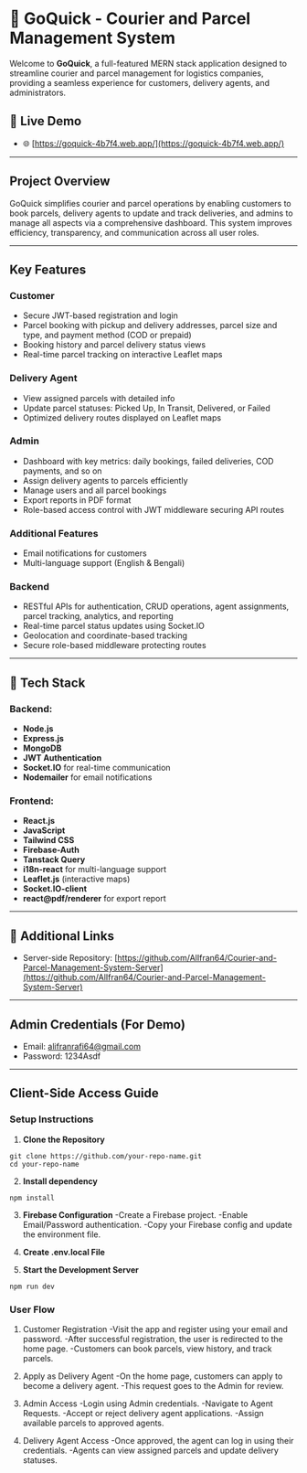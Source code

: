 # 🚀 GoQuick - Courier and Parcel Management System

Welcome to **GoQuick**, a full-featured MERN stack application designed to streamline courier and parcel management for logistics companies, providing a seamless experience for customers, delivery agents, and administrators.

## 🔗 Live Demo
- 🌐 [https://goquick-4b7f4.web.app/](https://goquick-4b7f4.web.app/)

---

## Project Overview

GoQuick simplifies courier and parcel operations by enabling customers to book parcels, delivery agents to update and track deliveries, and admins to manage all aspects via a comprehensive dashboard. This system improves efficiency, transparency, and communication across all user roles.

---

## Key Features

### Customer
- Secure JWT-based registration and login
- Parcel booking with pickup and delivery addresses, parcel size and type, and payment method (COD or prepaid)
- Booking history and parcel delivery status views
- Real-time parcel tracking on interactive Leaflet maps

### Delivery Agent
- View assigned parcels with detailed info
- Update parcel statuses: Picked Up, In Transit, Delivered, or Failed
- Optimized delivery routes displayed on Leaflet maps

### Admin
- Dashboard with key metrics: daily bookings, failed deliveries, COD payments, and so on
- Assign delivery agents to parcels efficiently
- Manage users and all parcel bookings
- Export reports in PDF format
- Role-based access control with JWT middleware securing API routes

### Additional Features
- Email notifications for customers
- Multi-language support (English & Bengali)

### Backend
- RESTful APIs for authentication, CRUD operations, agent assignments, parcel tracking, analytics, and reporting
- Real-time parcel status updates using Socket.IO
- Geolocation and coordinate-based tracking
- Secure role-based middleware protecting routes

---

## 🚀 Tech Stack

### Backend:
- **Node.js**
- **Express.js**
- **MongoDB**
- **JWT Authentication**
- **Socket.IO** for real-time communication
- **Nodemailer** for email notifications 

### Frontend:
- **React.js**
- **JavaScript**
- **Tailwind CSS**
- **Firebase-Auth**
- **Tanstack Query**
- **i18n-react** for multi-language support
- **Leaflet.js** (interactive maps)
- **Socket.IO-client**
- **react@pdf/renderer** for export report

---

## 🔗 Additional Links

- Server-side Repository: [https://github.com/AlIfran64/Courier-and-Parcel-Management-System-Server](https://github.com/AlIfran64/Courier-and-Parcel-Management-System-Server)

---

## Admin Credentials (For Demo)

- Email: alifranrafi64@gmail.com  
- Password: 1234Asdf

---

## Client-Side Access Guide

### Setup Instructions

1. **Clone the Repository**

```
git clone https://github.com/your-repo-name.git
cd your-repo-name
```

2. **Install dependency**
```
npm install
```

3. **Firebase Configuration**
-Create a Firebase project.
-Enable Email/Password authentication.
-Copy your Firebase config and update the environment file.

4. **Create .env.local File**
5. **Start the Development Server**
```
npm run dev
```


### User Flow

1. Customer Registration
-Visit the app and register using your email and password.
-After successful registration, the user is redirected to the home page.
-Customers can book parcels, view history, and track parcels.

2. Apply as Delivery Agent
-On the home page, customers can apply to become a delivery agent.
-This request goes to the Admin for review.

3. Admin Access
-Login using Admin credentials.
-Navigate to Agent Requests.
-Accept or reject delivery agent applications.
-Assign available parcels to approved agents.

4. Delivery Agent Access
-Once approved, the agent can log in using their credentials.
-Agents can view assigned parcels and update delivery statuses.



